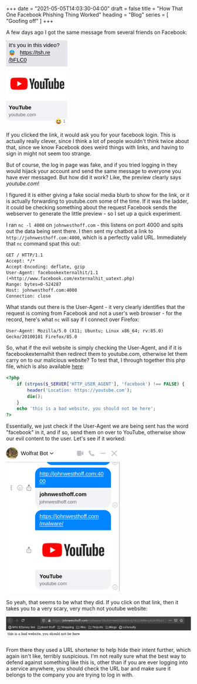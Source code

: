 +++
date = "2021-05-05T14:03:30-04:00"
draft = false
title = "How That One Facebook Phishing Thing Worked"
heading = "Blog"
series = [ "Goofing off" ]
+++

A few days ago I got the same message from several friends on Facebook:

<!--more-->

![Message](message.png)

If you clicked the link, it would ask you for your facebook login. This is actually really
clever, since I think a lot of people wouldn't think twice about that, since we know Facebook
does weird things with links, and having to sign in might not seem too strange.

But of course, the log in page was fake, and if you tried logging in they would hijack your
account and send the same message to everyone you have ever messaged. But how did it work?
Like, the preview clearly says _youtube.com_!

I figured it is either giving a fake social media blurb to show for the
link, or it is actually forwarding to youtube.com some of the time.
If it was the ladder, it could be checking something about the request Facebook
sends the webserver to generate the little preview - so I set up a quick experiment.

I ran `nc -l 4000` on `johnwesthoff.com` - this listens on port 4000 and spits out the data being sent there.
I then sent my chatbot a link to `http://johnwesthoff.com:4000`, which is a perfectly valid URL. Immediately
that `nc` command spat this out:

```
GET / HTTP/1.1
Accept: */*
Accept-Encoding: deflate, gzip
User-Agent: facebookexternalhit/1.1 (+http://www.facebook.com/externalhit_uatext.php)
Range: bytes=0-524287
Host: johnwesthoff.com:4000
Connection: close

```

What stands out there is the User-Agent - it very clearly identifies that the request is coming from Facebook and not
a user's web browser - for the record, here's what `nc` will say if I connect over Firefox:

```
User-Agent: Mozilla/5.0 (X11; Ubuntu; Linux x86_64; rv:85.0) Gecko/20100101 Firefox/85.0
```

So, what if the evil website is simply checking the User-Agent, and if it is facebookexternalhit then redirect
them to youtube.com, otherwise let them carry on to our malicious website? To test that, I through together this
php file, which is also available [here](https://johnwesthoff.com/malware):

```php
<?php
    if (strpos($_SERVER['HTTP_USER_AGENT'], 'facebook') !== FALSE) {
        header('Location: https://youtube.com');
        die();
    }
    echo 'this is a bad website, you should not be here';
?>
```

Essentially, we just check if the User-Agent we are being sent has the word "facebook" in it, and if so, send them
on over to YouTube, otherwise show our evil content to the user. Let's see if it worked:


![Evil deeds](evil.png)

So yeah, that seems to be what they did. If you click on that link, then it takes you to a very scary,
very much not youtube website:

![More evil deeds](evil2.png)

From there they used a URL shortener to help hide their intent further, which again isn't like, terribly suspicious.
I'm not really sure what the best way to defend against something like this is, other than if you are ever
logging into a service anywhere, you should check the URL bar and make sure it belongs to the company
you are trying to log in with.
